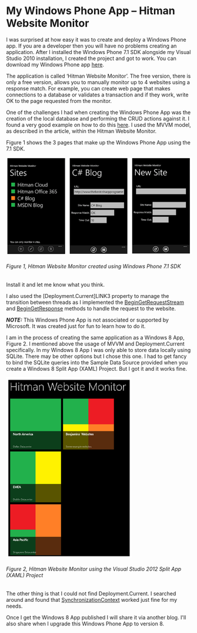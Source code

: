 # My Windows Phone App – Hitman Website Monitor

I was surprised at how easy it was to create and deploy a Windows Phone app.  If you are a developer then you will have no problems creating an application.  After I installed the Windows Phone 7.1 SDK alongside my Visual Studio 2010 installation, I created the project and got to work.
You can download my Windows Phone app [here][LINK1].

The application is called ‘Hitman Website Monitor’.  The free version, there is only a free version, allows you to manually monitor up to 4 websites using a response match.  For example, you can create web page that makes connections to a database or validates a transaction and if they work, write OK to the page requested from the monitor.

One of the challenges I had when creating the Windows Phone App was the creation of the local database and performing the CRUD actions against it.  I found a very good example on how to do this [here][LINK2].  I used the MVVM model, as described in the article, within the Hitman Website Monitor.

Figure 1 shows the 3 pages that make up the Windows Phone App using the 7.1 SDK.

![Hitman Website Monitor created using Windows Phone 7.1 SDK][FIGURE1]
###### Figure 1, Hitman Website Monitor created using Windows Phone 7.1 SDK

Install it and let me know what you think.

I also used the [Deployment.Current]LINK3 property to manage the transition between threads as I implemented the [BeginGetRequestStream][LINK4] and [BeginGetResponse][LINK5] methods to handle the request to the website.

***NOTE:***  This Windows Phone App is not associated or supported by Microsoft.  It was created just for fun to learn how to do it.

I am in the process of creating the same application as a Windows 8 App, Figure 2.  I mentioned above the usage of MVVM and Deployment.Current specifically.  In my Windows 8 App I was only able to store data locally using SQLite.  There may be other options but I chose this one.  I had to get fancy to bind the SQLite queries into the Sample Data Source provided when you create a Windows 8 Split App (XAML) Project. But I got it and it works fine.

![Hitman Website Monitor using the Visual Studio 2012 Split App (XAML) Project][FIGURE2]
###### Figure 2, Hitman Website Monitor using the Visual Studio 2012 Split App (XAML) Project

The other thing is that I could not find Deployment.Current.  I searched around and found that [SynchronizationContext][LINK6] worked just fine for my needs.

Once I get the Windows 8 App published I will share it via another blog.  I'll also share when I upgrade this Windows Phone App to version 8.

[FIGURE1]: ../images/2012/msdn-0180.png "Figure 1, Hitman Website Monitor created using Windows Phone 7.1 SDK"
[FIGURE2]: ../images/2012/msdn-0181.png "Figure 2, Hitman Website Monitor using the Visual Studio 2012 Split App (XAML) Project"

[LINK1]: http://www.windowsphone.com/en-us/store/app/hitman/21521bdb-dd8a-40d7-855f-4290a75365e4
[LINK2]: http://msdn.microsoft.com/en-us/library/hh286405(v=VS.92).aspx
[LINK3]: http://msdn.microsoft.com/en-us/library/system.windows.deployment.current(v=VS.95).aspx
[LINK4]: http://msdn.microsoft.com/en-us/library/system.net.httpwebrequest.begingetrequeststream.aspx
[LINK5]: http://msdn.microsoft.com/en-us/library/system.net.httpwebrequest.begingetresponse.aspx
[LINK6]: http://msdn.microsoft.com/en-us/library/system.threading.synchronizationcontext.aspx
